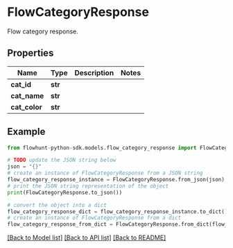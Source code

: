 # FlowCategoryResponse

Flow category response.

## Properties

Name | Type | Description | Notes
------------ | ------------- | ------------- | -------------
**cat_id** | **str** |  | 
**cat_name** | **str** |  | 
**cat_color** | **str** |  | 

## Example

```python
from flowhunt-python-sdk.models.flow_category_response import FlowCategoryResponse

# TODO update the JSON string below
json = "{}"
# create an instance of FlowCategoryResponse from a JSON string
flow_category_response_instance = FlowCategoryResponse.from_json(json)
# print the JSON string representation of the object
print(FlowCategoryResponse.to_json())

# convert the object into a dict
flow_category_response_dict = flow_category_response_instance.to_dict()
# create an instance of FlowCategoryResponse from a dict
flow_category_response_from_dict = FlowCategoryResponse.from_dict(flow_category_response_dict)
```
[[Back to Model list]](../README.md#documentation-for-models) [[Back to API list]](../README.md#documentation-for-api-endpoints) [[Back to README]](../README.md)


